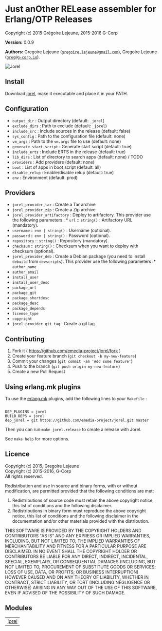 

# Just anOther RELease assembler for Erlang/OTP Releases #

Copyright (c) 2015 Grégoire Lejeune, 2015-2016 G-Corp

__Version:__ 0.0.9

__Authors:__ Gregoire Lejeune ([`gregoire.lejeune@gmail.com`](mailto:gregoire.lejeune@gmail.com)), Gregoire Lejeune ([`greg@g-corp.io`](mailto:greg@g-corp.io)).

![Jorel](https://raw.githubusercontent.com/emedia-project/jorel/erlang-mk/Jor-El.jpeg)


## Install ##

Download [jorel](https://github.com/emedia-project/jorel/wiki/jorel), make it executable and place it in your PATH.


## Configuration ##
* `output_dir` : Output directory (default: `_jorel`)
* `exclude_dirs` : Path to exclude (default: `_jorel`)
* `include_src` : Include sources in the release (default: false)
* `sys_config` : Path to the configuration file (default: none)
* `vm_args` : Path to the `vm.args` file to use (default: none)
* `generate_start_script` : Generate start script (default: true)
* `include_erts` : Include ERTS in the release (default: true)
* `lib_dirs` : List of directory to search apps (default: none) / TODO
* `providers` : Add providers (default: none)
* `boot` : List of apps in boot script (default: all)
* `disable_relup` : Enable/disable relup (default: true)
* `env` : Environment (default: prod)



## Providers ##
* `jorel_provider_tar` : Create a Tar archive
* `jorel_provider_zip` : Create a Zip archive
* `jorel_provider_artifactory` : Deploy to artifactory. This provider use the following parameters : * `url` :: `string()` : Artifactory URL (mandatory).
* `username` :: `env | string()` : Username (optional).
* `password` :: `env | string()` : Password (optional).
* `repository` :: `string()` : Repository (mandatory).
* `checksum` :: `string()` : Checksum when you want to deploy with checksum (optional).
* `jorel_provider_deb` : Create a Debian package (you need to install `debuild` from `devscripts`). This provider use the following parameters :* `author_name`
* `author_email`
* `install_user`
* `install_user_desc`
* `package_url`
* `package_git`
* `package_shortdesc`
* `package_desc`
* `package_depends`
* `license_type`
* `copyright`
* `jorel_provider_git_tag` : Create a git tag



## Contributing ##
1. Fork it ( https://github.com/emedia-project/jorel/fork )
1. Create your feature branch (`git checkout -b my-new-feature`)
1. Commit your changes (`git commit -am 'Add some feature'`)
1. Push to the branch (`git push origin my-new-feature`)
1. Create a new Pull Request



## Using erlang.mk plugins ##

To use the [erlang.mk](http://erlang.mk/) plugins, add the following lines to your `Makefile` :

```

DEP_PLUGINS = jorel
BUILD_DEPS = jorel
dep_jorel = git https://github.com/emedia-project/jorel.git master

```

Then you can run `make jorel.release` to create a release with Jorel.

See `make help` for more options.


## Licence ##

Copyright (c) 2015, Gregoire Lejeune<br />
Copyright (c) 2015-2016, G-Corp<br />
All rights reserved.

Redistribution and use in source and binary forms, with or without modification, are permitted provided that the following conditions are met:

1. Redistributions of source code must retain the above copyright notice, this list of conditions and the following disclaimer.
1. Redistributions in binary form must reproduce the above copyright notice, this list of conditions and the following disclaimer in the documentation and/or other materials provided with the distribution.


THIS SOFTWARE IS PROVIDED BY THE COPYRIGHT HOLDERS AND CONTRIBUTORS "AS IS" AND ANY EXPRESS OR IMPLIED WARRANTIES, INCLUDING, BUT NOT LIMITED TO, THE IMPLIED WARRANTIES OF MERCHANTABILITY AND FITNESS FOR A PARTICULAR PURPOSE ARE DISCLAIMED. IN NO EVENT SHALL THE COPYRIGHT HOLDER OR CONTRIBUTORS BE LIABLE FOR ANY DIRECT, INDIRECT, INCIDENTAL, SPECIAL, EXEMPLARY, OR CONSEQUENTIAL DAMAGES (INCLUDING, BUT NOT LIMITED TO, PROCUREMENT OF SUBSTITUTE GOODS OR SERVICES; LOSS OF USE, DATA, OR PROFITS; OR BUSINESS INTERRUPTION) HOWEVER CAUSED AND ON ANY THEORY OF LIABILITY, WHETHER IN CONTRACT, STRICT LIABILITY, OR TORT (INCLUDING NEGLIGENCE OR OTHERWISE) ARISING IN ANY WAY OUT OF THE USE OF THIS SOFTWARE, EVEN IF ADVISED OF THE POSSIBILITY OF SUCH DAMAGE.



## Modules ##


<table width="100%" border="0" summary="list of modules">
<tr><td><a href="jorel.md" class="module">jorel</a></td></tr></table>

